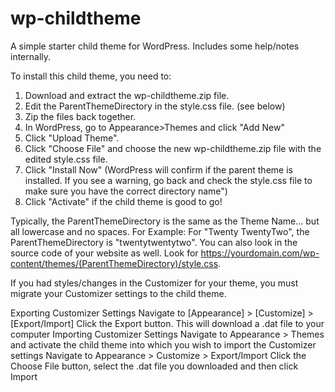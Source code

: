 # wp-childtheme
A simple starter child theme for WordPress. Includes some help/notes internally.

To install this child theme, you need to:

1. Download and extract the wp-childtheme.zip file.
2. Edit the ParentThemeDirectory in the style.css file. (see below)
3. Zip the files back together.
4. In WordPress, go to Appearance>Themes and click "Add New"
5. Click "Upload Theme".
6. Click "Choose File" and choose the new wp-childtheme.zip file with the edited style.css file.
7. Click "Install Now" (WordPress will confirm if the parent theme is installed. If you see a warning, go back and check the style.css file to make sure you have the correct directory name")
8. Click "Activate" if the child theme is good to go!
   
Typically, the ParentThemeDirectory is the same as the Theme Name... but all lowercase and no spaces. For Example: For "Twenty TwentyTwo", the ParentThemeDirectory is "twentytwentytwo". You can also look in the source code of your website as well. Look for https://yourdomain.com/wp-content/themes/(ParentThemeDirectory)/style.css.

If you had styles/changes in the Customizer for your theme, you must migrate your Customizer settings to the child theme. 

Exporting Customizer Settings
Navigate to [Appearance] > [Customize] > [Export/Import]
Click the Export button. This will download a .dat file to your computer
Importing Customizer Settings
Navigate to Appearance > Themes and activate the child theme into which you wish to import the Customizer settings
Navigate to Appearance > Customize > Export/Import
Click the Choose File button, select the .dat file you downloaded and then click Import
